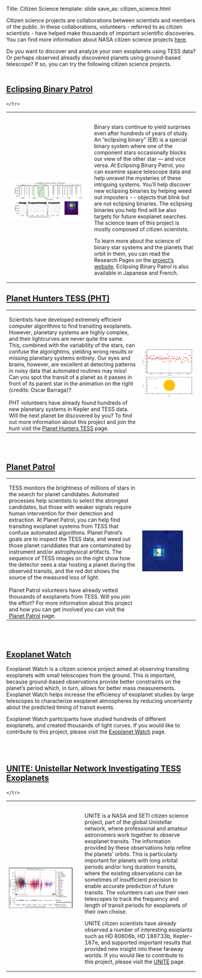Title: Citizen Science
template: slide
save_as: citizen_science.html

Citizen science projects are collaborations between scientists and members of the public. In these collaborations, volunteers - referred to as citizen scientists - have helped make thousands of important scientific discoveries. You can find more information about NASA citizen science projects <a href = "https://science.nasa.gov/citizen-science/" target = "_blank"> here</a>. 

Do you want to discover and analyze your own exoplanets using TESS data? Or perhaps observed alreadly discovered planets using ground-based telescope? If so, you can try the following citizen science projects. 
<br></br>

<section>
  <h2> <a href="https://www.zooniverse.org/projects/vbkostov/eclipsing-binary-patrol" target="_blank">Eclipsing Binary Patrol</a></h2>
  <table>
    <tr>
      <th colspan="2" style="font-size: 28px;"></th>
    </tr>
    <tr>
      <td width="45%"><img src="images/pages/EB_Patrol.png" style="width: 100%; "></img>
      </td>
      <td width="55%">
        <p>Binary stars continue to yield surprises even after hundreds of years of study. An “eclipsing binary” (EB) is a special binary system where one of the component stars occasionally blocks our view of the other star — and vice versa. At Eclipsing Binary Patrol, you can examine space telescope data and help unravel the mysteries of these intriguing systems. You’ll help discover new eclipsing binaries by helping weed out imposters -- objects that blink but are not eclipsing binaries. The eclipsing binaries you help find will be also targets for future exoplanet searches. The science team of this project is mostly composed of citizen scientists.</p>
        <p>To learn more about the science of binary star systems and the planets that orbit in them, you can read the Research Pages on the <a href="https://www.zooniverse.org/projects/vbkostov/eclipsing-binary-patrol" target="_blank">project’s website</a>. Eclipsing Binary Patrol is also available in Japanese and French.</p>
      </td>

    </tr>
  </table>
</section>

<section>
  <h2> <a href="https://www.zooniverse.org/projects/nora-dot-eisner/planet-hunters-tess" target="_blank">Planet Hunters TESS (PHT)</a> </h2>
  <table>
    <tr>
      <th colspan="2" style="font-size: 28px;"></th>
    </tr>
    <tr>
      <td width="70%">
        Scientists have developed extremely efficient computer algorithms to find transiting exoplanets. However, planetary systems are highly complex, and their lightcurves are never quite the same. This, combined with the variability of the stars, can confuse the algorightms, yielding wrong results or missing planetary systems entirely. Our eyes and brains, however, are excellent at detecting patterns in noisy data that automated routines may miss! Can you spot the transit of a planet as it passes in front of its parent star in the animation on the right (credits: Oscar Barraga)?
        <br></br>
        PHT volunteers have already found hundreds of new planetary systems in Kepler and TESS data. Will the next planet be discovered by you? To find out more information about this project and join the hunt visit the <a href="https://www.zooniverse.org/projects/nora-dot-eisner/planet-hunters-tess" target="_blank">Planet Hunters TESS</a> page.
      </td>
      <td width="70%"><img src="images/pages/transit.gif"></img></td>
    </tr>
  </table>
</section>

<br></br>

<section>
  <h2> <a href="https://www.zooniverse.org/projects/marckuchner/planet-patrol/" target="_blank">Planet Patrol</a> </h2>
  <table>
    <tr>
      <th colspan="2" style="font-size: 28px;"></th>
    </tr>
    <tr>
      <td width="70%">
        TESS monitors the brightness of millions of stars in the search for planet candidates. Automated processes help scientists to select the strongest candidates, but those with weaker signals require human intervention for their detection and extraction. At Planet Patrol, you can help find transiting exoplanet systems from TESS that confuse automated algorithms. Planet Patrol’s goals are to inspect the TESS data, and weed out those planet canddiates that are contaminated by instrument and/or astrophysical artifacts. The sequence of TESS images on the right show how the detector sees a star hosting a planet during the observed transits, and the red dot shows the source of the measured loss of light. 
        <br></br>
        Planet Patrol volunteers have already vetted thousands of exoplanets from TESS. Will you join the effort? For more information about this project and how you can get involved you can visit the <a href="https://www.zooniverse.org/projects/marckuchner/planet-patrol/" target="_blank">Planet Patrol</a> page.
      </td>
      <td width="30%"><img src="images/pages/transit2.gif" style="width: 80%; "></img></td>
    </tr>
  </table>
</section>


<br></br>

<section>
  <h2><a href = "https://exoplanets.nasa.gov/exoplanet-watch/about-exoplanet-watch/overview/" target="_blank">Exoplanet Watch</a></h2>

  Exoplanet Watch is a citizen science project aimed at observing transiting exoplanets with small telescopes from the ground. This is important, because ground-based observations provide better constraints on the planet’s period which, in turn, allows for better mass measurements. Exoplanet Watch helps increase the efficiency of exoplanet studies by large telescopes to characterize exoplanet atmospheres by reducing uncertainty about the predicted timing of transit events. 
  
  Exoplanet Watch participants have studied hundreds of different exoplanets, and created thousands of light curves. If you would like to contribute to this project, please visit the <a href = "https://exoplanets.nasa.gov/exoplanet-watch/about-exoplanet-watch/overview/" target="_blank">Exoplanet Watch</a> page.

  <br></br>

</section>

<section>

  <h2><a href = "https://science.unistellar.com/exoplanets/unite/" target="_blank">UNITE: Unistellar Network Investigating TESS Exoplanets</a></h2>

  <table>
    <tr>
      <th colspan="2" style="font-size: 28px;"></th>
    </tr>
    <tr>
      <td width="40%"><img src="images/pages/unite_example.png" style="width: 90%; "></img></td>
      <td width="60%">
        <p>UNITE is a NASA and SETI citizen science project, part of the global Unistellar network, where professional and amateur astronomers work together to observe exoplanet transits. The information provided by these observations help refine the planets' orbits. This is particularly important for planets with long orbital periods and/or long duration transits, where the existing observations can be sometimes of insufficient precision to enable accurate prediction of future transits. The volunteers can use their own telescopes to track the frequency and length of transit periods for exoplanets of their own choise.</p>
        <p>UNITE citizen scientists have already observed a number of interesting exoplants such as HD 80606b, HD 189733b, Kepler-167e, and supported important results that provided new insight into these faraway worlds. If you would like to contribute to this project, please visit the <a href = "https://science.unistellar.com/exoplanets/tutorial/" target="_blank">UNITE</a> page.</p>
      </td>

    </tr>
  </table>


</section>